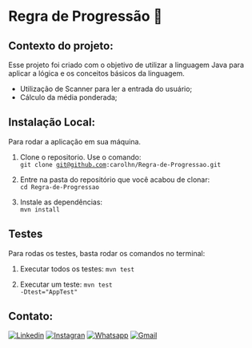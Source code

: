 # Regra de Progressão 🧮

## Contexto do projeto:
Esse projeto foi criado com o objetivo de utilizar a linguagem Java para aplicar a lógica e os conceitos básicos da linguagem.
- Utilização de Scanner para ler a entrada do usuário;
- Cálculo da média ponderada;


## Instalação Local:
Para rodar a aplicação em sua máquina.

1. Clone o repositorio. Use o comando:</br>
  <code>git clone git@github.com:carolhn/Regra-de-Progressao.git</code></br>

2. Entre na pasta do repositório que você acabou de clonar:</br>
    `cd Regra-de-Progressao`

3. Instale as dependências:</br>
<code>mvn install</code>


## Testes
Para rodas os testes, basta rodar os comandos no terminal:

1. Executar todos os testes:
<code>mvn test</code>

2. Executar um teste:
<code>mvn test -Dtest="AppTest"</code>

## Contato:
[![Linkedin](https://img.shields.io/badge/LinkedIn-0077B5?style=for-the-badge&logo=linkedin&logoColor=white)](https://www.linkedin.com/in/caroline-nunes-devfullstack/)
[![Instagran](https://img.shields.io/badge/Instagram-E4405F?style=for-the-badge&logo=instagram&logoColor=white)](https://www.instagram.com/caarolhn/)
[![Whatsapp](https://img.shields.io/badge/WhatsApp-25D366?style=for-the-badge&logo=whatsapp&logoColor=white)](https://wa.me/48988037114)
[![Gmail](https://img.shields.io/badge/Gmail-D14836?style=for-the-badge&logo=gmail&logoColor=white)](mailto:nunescaroline905@gmail.com)

